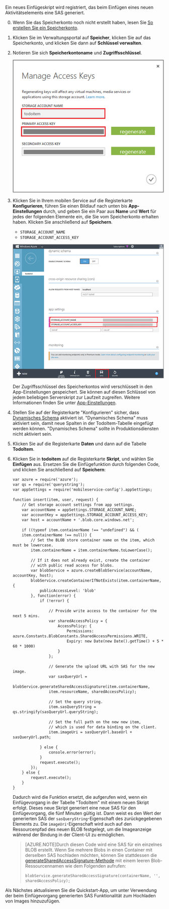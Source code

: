 Ein neues Einfügeskript wird registriert, das beim Einfügen eines neuen Aktivitätselements eine SAS generiert.

0. Wenn Sie das Speicherkonto noch nicht erstellt haben, lesen Sie [So erstellen Sie ein Speicherkonto](../storage/storage-create-storage-account.md).

1. Klicken Sie im Verwaltungsportal auf **Speicher**, klicken Sie auf das Speicherkonto, und klicken Sie dann auf **Schlüssel verwalten**.

2. Notieren Sie sich **Speicherkontoname** und **Zugriffsschlüssel**.

   	![](./media/mobile-services-configure-blob-storage/mobile-blob-storage-account-keys.png)

3. Klicken Sie in Ihrem mobilen Service auf die Registerkarte **Konfigurieren**, führen Sie einen Bildlauf nach unten bis **App-Einstellungen** durch, und geben Sie ein Paar aus **Name** und **Wert** für jedes der folgenden Elemente ein, die Sie vom Speicherkonto erhalten haben. Klicken Sie anschließend auf **Speichern**.

	+ `STORAGE_ACCOUNT_NAME`
	+ `STORAGE_ACCOUNT_ACCESS_KEY`

	![](./media/mobile-services-configure-blob-storage/mobile-blob-storage-app-settings.png)

	Der Zugriffsschlüssel des Speicherkontos wird verschlüsselt in den App-Einstellungen gespeichert. Sie können auf diesen Schlüssel von jedem beliebigen Serverskript zur Laufzeit zugreifen. Weitere Informationen finden Sie unter [App-Einstellungen].

4. Stellen Sie auf der Registerkarte "Konfigurieren" sicher, dass [Dynamisches Schema](http://msdn.microsoft.com/library/windowsazure/b6bb7d2d-35ae-47eb-a03f-6ee393e170f7) aktiviert ist. "Dynamisches Schema" muss aktiviert sein, damit neue Spalten in der TodoItem-Tabelle eingefügt werden können. "Dynamisches Schema" sollte in Produktionsdiensten nicht aktiviert sein.

4. Klicken Sie auf die Registerkarte **Daten** und dann auf die Tabelle **TodoItem**.

5.  Klicken Sie in **todoitem** auf die Registerkarte **Skript**, und wählen Sie **Einfügen** aus. Ersetzen Sie die Einfügefunktion durch folgenden Code, und klicken Sie anschließend auf **Speichern**:

		var azure = require('azure');
		var qs = require('querystring');
		var appSettings = require('mobileservice-config').appSettings;
		
		function insert(item, user, request) {
		    // Get storage account settings from app settings. 
		    var accountName = appSettings.STORAGE_ACCOUNT_NAME;
		    var accountKey = appSettings.STORAGE_ACCOUNT_ACCESS_KEY;
		    var host = accountName + '.blob.core.windows.net';
		
		    if ((typeof item.containerName !== "undefined") && (
		    item.containerName !== null)) {
		        // Set the BLOB store container name on the item, which must be lowercase.
		        item.containerName = item.containerName.toLowerCase();
		
		        // If it does not already exist, create the container 
		        // with public read access for blobs.        
		        var blobService = azure.createBlobService(accountName, accountKey, host);
		        blobService.createContainerIfNotExists(item.containerName, {
		            publicAccessLevel: 'blob'
		        }, function(error) {
		            if (!error) {
		
		                // Provide write access to the container for the next 5 mins.        
		                var sharedAccessPolicy = {
		                    AccessPolicy: {
		                        Permissions: azure.Constants.BlobConstants.SharedAccessPermissions.WRITE,
		                        Expiry: new Date(new Date().getTime() + 5 * 60 * 1000)
		                    }
		                };
		
		                // Generate the upload URL with SAS for the new image.
		                var sasQueryUrl = 
		                blobService.generateSharedAccessSignature(item.containerName, 
		                item.resourceName, sharedAccessPolicy);
		
		                // Set the query string.
		                item.sasQueryString = qs.stringify(sasQueryUrl.queryString);
		
		                // Set the full path on the new new item, 
		                // which is used for data binding on the client. 
		                item.imageUri = sasQueryUrl.baseUrl + sasQueryUrl.path;
		
		            } else {
		                console.error(error);
		            }
		            request.execute();
		        });
		    } else {
		        request.execute();
		    }
		}

   	Dadurch wird die Funktion ersetzt, die aufgerufen wird, wenn ein Einfügevorgang in der Tabelle "TodoItem" mit einem neuen Skript erfolgt. Dieses neue Skript generiert eine neue SAS für den Einfügevorgang, die fünf Minuten gültig ist. Dann weist es den Wert der generierten SAS der `sasQueryString`-Eigenschaft des zurückgegebenen Elements zu. Die `imageUri`-Eigenschaft wird auch auf den Ressourcenpfad des neuen BLOB festgelegt, um die Imageanzeige während der Bindung in der Client-UI zu ermöglichen.

	>[AZURE.NOTE]Durch diesen Code wird eine SAS für ein einzelnes BLOB erstellt. Wenn Sie mehrere Blobs in einen Container mit derselben SAS hochladen möchten, können Sie stattdessen die [generateSharedAccessSignature-Methode](http://go.microsoft.com/fwlink/?LinkId=390455)</a> mit einem leeren Blob-Ressourcennamen wie dem Folgenden aufrufen:
	>                 
	>     blobService.generateSharedAccessSignature(containerName, '', sharedAccessPolicy);

Als Nächstes aktualisieren Sie die Quickstart-App, um unter Verwendung der beim Einfügevorgang generierten SAS Funktionalität zum Hochladen von Images hinzuzufügen.
 
<!-- Anchors. -->

<!-- Images. -->

<!-- URLs. -->
[App-Einstellungen]: http://msdn.microsoft.com/library/windowsazure/b6bb7d2d-35ae-47eb-a03f-6ee393e170f7

<!---HONumber=Oct15_HO3-->